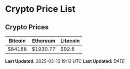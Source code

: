# Crypto Price List

## Crypto Prices
| Bitcoin | Ethereum | Litecoin |
| ------- | -------- | -------- |
| $84188 | $1930.77 | $92.8 |
**Last Updated:** 2025-03-15 19:13 UTC
**Last Updated:** $DATE$
